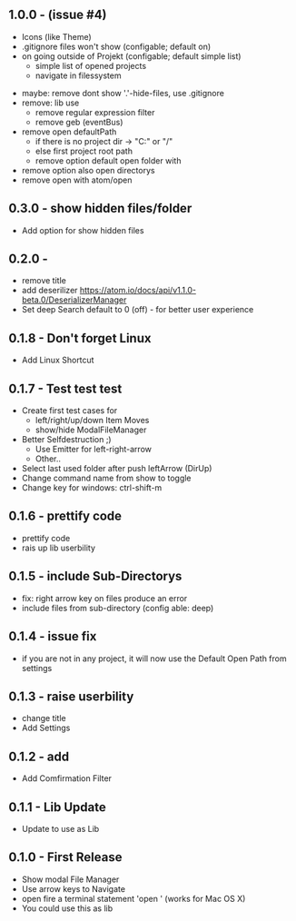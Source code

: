 ## 1.0.0 - (issue #4)
+ Icons (like Theme)
+ .gitignore files won't show (configable; default on)
+ on going outside of Projekt (configable; default simple list)
  * simple list of opened projects
  * navigate in filessystem
- maybe: remove dont show '.'-hide-files, use .gitignore
- remove: lib use
  * remove regular expression filter
  * remove geb (eventBus)
- remove open defaultPath
  * if there is no project dir -> "C:\" or "/"
  * else first project root path
  - remove option default open folder with
- remove option also open directorys
- remove open with atom/open


## 0.3.0 - show hidden files/folder
* Add option for show hidden files

## 0.2.0 -
* remove title
* add deserilizer https://atom.io/docs/api/v1.1.0-beta.0/DeserializerManager
* Set deep Search default to 0 (off) - for better user experience

## 0.1.8 - Don't forget Linux
* Add Linux Shortcut

## 0.1.7 - Test test test
* Create first test cases for
  * left/right/up/down Item Moves
  * show/hide ModalFileManager
* Better Selfdestruction ;)
  * Use Emitter for left-right-arrow
  * Other..
* Select last used folder after push leftArrow (DirUp)
* Change command name from show to toggle
* Change key for windows: ctrl-shift-m

## 0.1.6 - prettify code
* prettify code
* rais up lib userbility

## 0.1.5 - include Sub-Directorys
* fix: right arrow key on files produce an error
* include files from sub-directory (config able: deep)

## 0.1.4 - issue fix
* if you are not in any project, it will now use the Default Open Path from settings

## 0.1.3 - raise userbility
* change title
* Add Settings

## 0.1.2 - add
* Add Comfirmation Filter

## 0.1.1 - Lib Update
* Update to use as Lib

## 0.1.0 - First Release
* Show modal File Manager
* Use arrow keys to Navigate
* open fire a terminal statement 'open <selected-path>' (works for Mac OS X)
* You could use this as lib

